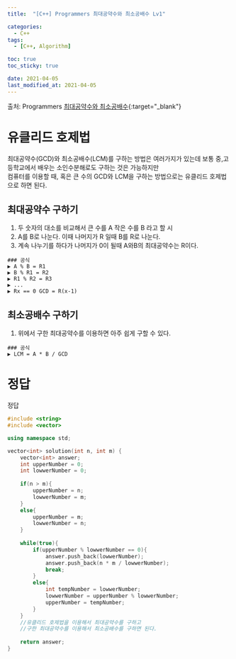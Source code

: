 ```yaml
---
title:  "[C++] Programmers 최대공약수와 최소공배수 Lv1" 

categories:
  - C++
tags:
  - [C++, Algorithm]

toc: true
toc_sticky: true

date: 2021-04-05
last_modified_at: 2021-04-05
---
```


출처: Programmers
[최대공약수와 최소공배수](https://programmers.co.kr/learn/courses/30/lessons/12940){:target="_blank"}  

# 유클리드 호제법
최대공약수(GCD)와 최소공배수(LCM)를 구하는 방법은 여러가지가 있는데 보통 중,고등학교에서 배우는 소인수분해로도 구하는 것은 가능하지만  
컴퓨터를 이용할 때, 혹은 큰 수의 GCD와 LCM을 구하는 방법으로는 유클리드 호제법으로 하면 된다.  
  
## 최대공약수 구하기
  1. 두 숫자의 대소를 비교해서 큰 수를 A 작은 수를 B 라고 할 시
  2. A를 B로 나눈다. 이때 나머지가 R 일때 B를 R로 나눈다.
  3. 계속 나누기를 하다가 나머지가 0이 될때 A와B의 최대공약수는 R이다.

    ### 공식
    ▶ A % B = R1  
    ▶ B % R1 = R2  
    ▶ R1 % R2 = R3  
    ▶ ...  
    ▶ Rx == 0 GCD = R(x-1)  

## 최소공배수 구하기
  1. 위에서 구한 최대공약수를 이용하면 아주 쉽게 구할 수 있다.  

    ### 공식
    ▶ LCM = A * B / GCD


# 정답
정답  

```cpp
#include <string>
#include <vector>

using namespace std;

vector<int> solution(int n, int m) {
    vector<int> answer;
    int upperNumber = 0;
    int lowwerNumber = 0;
    
    if(n > m){
        upperNumber = n;
        lowwerNumber = m;
    }
    else{
        upperNumber = m;
        lowwerNumber = n;
    }
    
    while(true){
        if(upperNumber % lowwerNumber == 0){
            answer.push_back(lowwerNumber);
            answer.push_back(n * m / lowwerNumber);
            break;
        }
        else{
            int tempNumber = lowwerNumber;
            lowwerNumber = upperNumber % lowwerNumber;
            upperNumber = tempNumber;
        }
    }
    //유클리드 호제법을 이용해서 최대공약수를 구하고
    //구한 최대공약수를 이용해서 최소공배수를 구하면 된다.
    
    return answer;
}
```
<br>

<!-- [맨 위](#){: .btn .btn--primary }{: .align-right} 스크롤시 자동으로 up to 화살표가 나오므로 삭제 -->